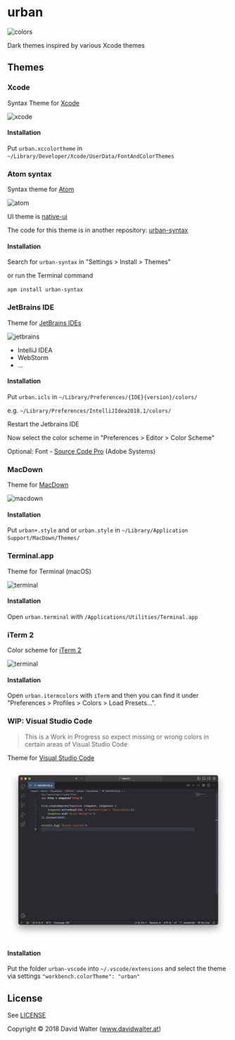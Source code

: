 # urban

![colors](https://github.com/divadretlaw/urban/raw/main/assets/colors.png)

Dark themes inspired by various Xcode themes

## Themes

### Xcode

Syntax Theme for [Xcode](https://developer.apple.com/xcode/)

![xcode](https://github.com/divadretlaw/urban/raw/main/assets/xcode.png)

#### Installation

Put `urban.xccolortheme` in `~/Library/Developer/Xcode/UserData/FontAndColorThemes`

### Atom syntax

Syntax theme for [Atom](https://atom.io)

![atom](https://github.com/divadretlaw/urban/raw/main/assets/atom.png)

UI theme is [native-ui](https://github.com/fv0/native-ui)

The code for this theme is in another repository: [urban-syntax](https://github.com/divadretlaw/urban-syntax)

#### Installation

Search for `urban-syntax` in "Settings > Install > Themes"

or run the Terminal command

`apm install urban-syntax`

### JetBrains IDE 

Theme for [JetBrains IDEs](http://jetbrains.com)

![jetbrains](https://github.com/divadretlaw/urban/raw/main/assets/jetbrains.png)

* IntelliJ IDEA
* WebStorm
* ...

#### Installation

Put `urban.icls` in `~/Library/Preferences/{IDE}{version}/colors/`

e.g. `~/Library/Preferences/IntelliJIdea2018.1/colors/`

Restart the Jetbrains IDE

Now select the color scheme in "Preferences > Editor > Color Scheme"

Optional: Font - [Source Code Pro](https://adobe-fonts.github.io/source-code-pro/) (Adobe Systems)

### MacDown

Theme for [MacDown](http://macdown.uranusjr.com)

![macdown](https://github.com/divadretlaw/urban/raw/main/assets/macdown.png)

#### Installation

Put `urban+.style` and or `urban.style` in `~/Library/Application Support/MacDown/Themes/`

### Terminal.app

Theme for Terminal (macOS)

![terminal](https://github.com/divadretlaw/urban/raw/main/assets/terminal.png)

#### Installation

Open `urban.terminal` with `/Applications/Utilities/Terminal.app`

### iTerm 2

Color scheme for [iTerm 2](https://iterm2.com)

![terminal](https://github.com/divadretlaw/urban/raw/main/assets/iterm2.png)

#### Installation

Open `urban.itermcolors` with `iTerm` and then you can find it under "Preferences > Profiles > Colors > Load Presets…".

### WIP: Visual Studio Code

> This is a Work in Progress so expect missing or wrong colors in certain areas of Visual Studio Code

Theme for [Visual Studio Code](https://code.visualstudio.com)

![vscode](https://github.com/divadretlaw/urban/raw/main/assets/vscode.png)

#### Installation

Put the folder `urban-vscode` into `~/.vscode/extensions` and select the theme via settings `"workbench.colorTheme": "urban"`

## License

See [LICENSE](LICENSE)

Copyright © 2018 David Walter \(www.davidwalter.at)